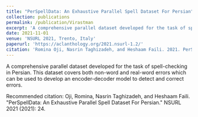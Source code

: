 ```yaml
---
title: "PerSpellData: An Exhaustive Parallel Spell Dataset For Persian"
collection: publications
permalink: /publication/Virastman
excerpt: 'A comprehensive parallel dataset developed for the task of spell-checking in Persian. This dataset covers both non-word and real-word errors which can be used to develop an encoder-decoder model to detect and correct errors.'
date: 2021-11-01
venue: 'NSURL 2021, Trento, Italy'
paperurl: 'https://aclanthology.org/2021.nsurl-1.2/'
citation: 'Romina Oji, Nasrin Taghizadeh, and Heshaam Faili. 2021. PerSpellData: An Exhaustive Parallel Spell Dataset For Persian. In Proceedings of the Second International Workshop on NLP Solutions for Under Resourced Languages (NSURL 2021) co-located with ICNLSP 2021, pages 8–14, Trento, Italy. Association for Computational Linguistics.'
---
```

A comprehensive parallel dataset developed for the task of spell-checking in Persian. This dataset covers both non-word and real-word errors which can be used to develop an encoder-decoder model to detect and correct errors.


Recommended citation: Oji, Romina, Nasrin Taghizadeh, and Heshaam Faili. "PerSpellData: An Exhaustive Parallel Spell Dataset For Persian." NSURL 2021 (2021): 24.